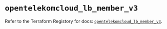 # `opentelekomcloud_lb_member_v3`

Refer to the Terraform Registory for docs: [`opentelekomcloud_lb_member_v3`](https://registry.terraform.io/providers/opentelekomcloud/opentelekomcloud/1.35.6/docs/resources/lb_member_v3).
